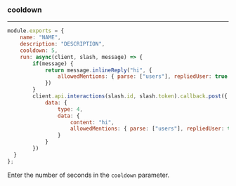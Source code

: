 ### cooldown
---

```js
module.exports = {
	name: "NAME",
	description: "DESCRIPTION",
	cooldown: 5,
	run: async(client, slash, message) => {
		if(message) {
			return message.inlineReply("hi", {
				allowedMentions: { parse: ["users"], repliedUser: true }
			})
		}
		client.api.interactions(slash.id, slash.token).callback.post({
			data: {
				type: 4,
				data: {
					content: "hi",
					allowedMentions: { parse: ["users"], repliedUser: true }
				}
			}
		})
  }
};
```

Enter the number of seconds in the `cooldown` parameter.
